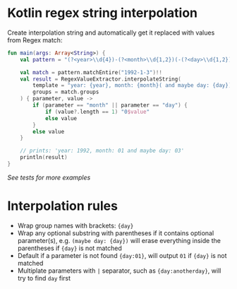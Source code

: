 
# Kotlin regex string interpolation
Create interpolation string and automatically get it replaced with values from Regex match:

``` kotlin
fun main(args: Array<String>) {
    val pattern = "(?<year>\\d{4})-(?<month>\\d{1,2})(-(?<day>\\d{1,2}))?".toRegex()

    val match = pattern.matchEntire("1992-1-3")!!
    val result = RegexValueExtractor.interpolateString(
        template = "year: {year}, month: {month}( and maybe day: {day})",
        groups = match.groups
    ) { parameter, value ->
        if (parameter == "month" || parameter == "day") {
            if (value?.length == 1) "0$value"
            else value
        }
        else value
    }

    // prints: 'year: 1992, month: 01 and maybe day: 03'
    println(result)
}
```
_See tests for more examples_
# Interpolation rules
- Wrap group names with brackets: `{day}`
- Wrap any optional substring with parentheses if it contains optional parameter(s), e.g. `(maybe day: {day})` will erase everything inside the parentheses if `{day}` is not matched
- Default if a parameter is not found `{day:01}`, will output `01` if `{day}` is not matched
- Multiplate parameters with `|` separator, such as `{day:anotherday}`, will try to find `day` first

